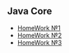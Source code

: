 ## Java Core

* [HomeWork №1](https://github.com/VeronikaKhodan21/JavaCore/tree/main/first/readme.md)
* [HomeWork №2](https://github.com/VeronikaKhodan21/JavaCore/tree/main/second/readme.md)
* [HomeWork №3](https://github.com/VeronikaKhodan21/JavaCore/tree/main/003/readme.md)